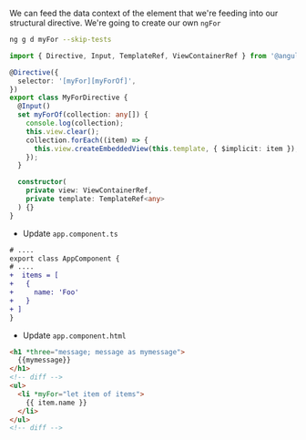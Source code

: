 We can feed the data context of the element that we're feeding into our structural directive. We're going to create our own `ngFor`

```bash
ng g d myFor --skip-tests
```

```ts
import { Directive, Input, TemplateRef, ViewContainerRef } from '@angular/core';

@Directive({
  selector: '[myFor][myForOf]',
})
export class MyForDirective {
  @Input()
  set myForOf(collection: any[]) {
    console.log(collection);
    this.view.clear();
    collection.forEach((item) => {
      this.view.createEmbeddedView(this.template, { $implicit: item });
    });
  }

  constructor(
    private view: ViewContainerRef,
    private template: TemplateRef<any>
  ) {}
}

```

- Update `app.component.ts`

```diff
# ....
export class AppComponent {
# ....
+  items = [
+   {
+     name: 'Foo'
+   }
+ ]
}
```

- Update `app.component.html`

```html
<h1 *three="message; message as mymessage">
  {{mymessage}}
</h1>
<!-- diff -->
<ul>
  <li *myFor="let item of items">
    {{ item.name }}
  </li>
</ul>
<!-- diff -->
```